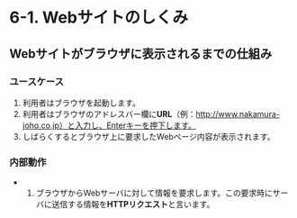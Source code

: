 # 6-1. Webサイトのしくみ
## Webサイトがブラウザに表示されるまでの仕組み
### ユースケース
1. 利用者はブラウザを起動します。
2. 利用者はブラウザのアドレスバー欄に**URL**（例：http://www.nakamura-joho.co.jp）と入力し、Enterキーを押下します。
3. しばらくするとブラウザ上に要求したWebページ内容が表示されます。

### 内部動作
- 1. ブラウザからWebサーバに対して情報を要求します。この要求時にサーバに送信する情報を**HTTPリクエスト**と言います。